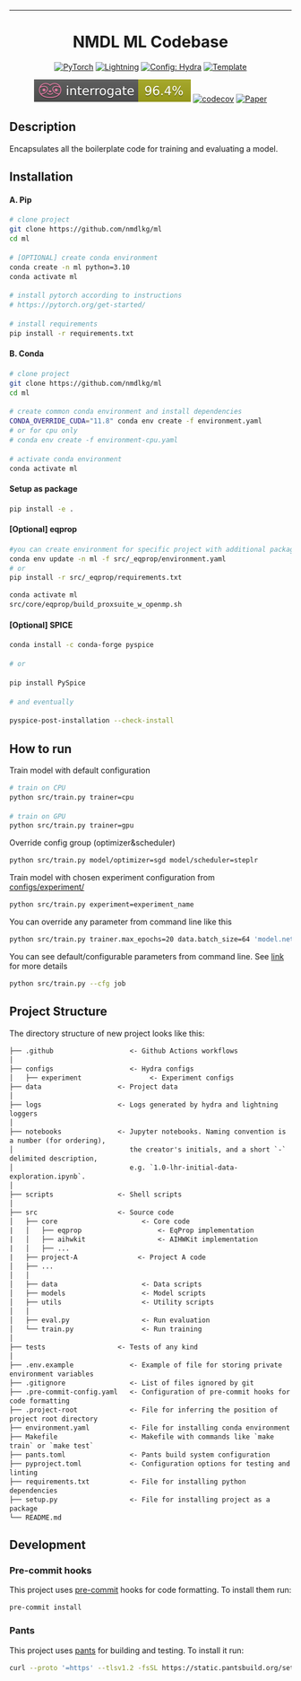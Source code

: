 ______________________________________________________________________

<div align="center">

# NMDL ML Codebase

<a href="https://pytorch.org/get-started/locally/"><img alt="PyTorch" src="https://img.shields.io/badge/PyTorch-ee4c2c?logo=pytorch&logoColor=white"></a>
<a href="https://pytorchlightning.ai/"><img alt="Lightning" src="https://img.shields.io/badge/-Lightning-792ee5?logo=pytorchlightning&logoColor=white"></a>
<a href="https://hydra.cc/"><img alt="Config: Hydra" src="https://img.shields.io/badge/Config-Hydra-89b8cd"></a>
<a href="https://github.com/ashleve/lightning-hydra-template"><img alt="Template" src="https://img.shields.io/badge/-Lightning--Hydra--Template-017F2F?style=flat&logo=github&labelColor=gray"></a><br>

[![Interrogate](./interrogate_badge.svg)](https://github.com/econchick/interrogate)
[![codecov](https://codecov.io/gh/nmdlkg/ml/graph/badge.svg?token=PGDGVA7A3J)](https://codecov.io/gh/nmdlkg/ml)
[![Paper](http://img.shields.io/badge/paper-arxiv.1001.2234-B31B1B.svg)](https://www.nature.com/articles/nature14539)

</div>

## Description

Encapsulates all the boilerplate code for training and evaluating a model.

## Installation

#### A. Pip

```bash
# clone project
git clone https://github.com/nmdlkg/ml
cd ml

# [OPTIONAL] create conda environment
conda create -n ml python=3.10
conda activate ml

# install pytorch according to instructions
# https://pytorch.org/get-started/

# install requirements
pip install -r requirements.txt
```

#### B. Conda

```bash
# clone project
git clone https://github.com/nmdlkg/ml
cd ml

# create common conda environment and install dependencies
CONDA_OVERRIDE_CUDA="11.8" conda env create -f environment.yaml
# or for cpu only
# conda env create -f environment-cpu.yaml

# activate conda environment
conda activate ml
```

#### Setup as package

```bash
pip install -e .
```

#### [Optional] eqprop

```bash
#you can create environment for specific project with additional packages
conda env update -n ml -f src/_eqprop/environment.yaml
# or
pip install -r src/_eqprop/requirements.txt

```

```bash
conda activate ml
src/core/eqprop/build_proxsuite_w_openmp.sh
```

#### [Optional] SPICE

```bash
conda install -c conda-forge pyspice

# or

pip install PySpice

# and eventually

pyspice-post-installation --check-install
```

## How to run

Train model with default configuration

```bash
# train on CPU
python src/train.py trainer=cpu

# train on GPU
python src/train.py trainer=gpu
```

Override config group (optimizer&scheduler)

```bash
python src/train.py model/optimizer=sgd model/scheduler=steplr

```

Train model with chosen experiment configuration from [configs/experiment/](configs/experiment/)

```bash
python src/train.py experiment=experiment_name
```

You can override any parameter from command line like this

```bash
python src/train.py trainer.max_epochs=20 data.batch_size=64 'model.net.cfg=[784, 128, 64, 10]'
```

You can see default/configurable parameters from command line.
See [link](https://hydra.cc/docs/1.3/tutorials/basic/running_your_app/debugging/) for more details

```bash
python src/train.py --cfg job
```

## Project Structure

The directory structure of new project looks like this:

```
├── .github                   <- Github Actions workflows
│
├── configs                   <- Hydra configs
│   ├── experiment                 <- Experiment configs
├── data                   <- Project data
│
├── logs                   <- Logs generated by hydra and lightning loggers
│
├── notebooks              <- Jupyter notebooks. Naming convention is a number (for ordering),
│                             the creator's initials, and a short `-` delimited description,
│                             e.g. `1.0-lhr-initial-data-exploration.ipynb`.
│
├── scripts                <- Shell scripts
│
├── src                    <- Source code
│   ├── core                     <- Core code
|   │   ├── eqprop                   <- EqProp implementation
|   │   ├── aihwkit                  <- AIHWKit implementation
|   │   ├── ...
|   ├── project-A               <- Project A code
│   ├── ...
│   │
│   ├── data                     <- Data scripts
│   ├── models                   <- Model scripts
│   ├── utils                    <- Utility scripts
│   │
│   ├── eval.py                  <- Run evaluation
│   └── train.py                 <- Run training
│
├── tests                  <- Tests of any kind
│
├── .env.example              <- Example of file for storing private environment variables
├── .gitignore                <- List of files ignored by git
├── .pre-commit-config.yaml   <- Configuration of pre-commit hooks for code formatting
├── .project-root             <- File for inferring the position of project root directory
├── environment.yaml          <- File for installing conda environment
├── Makefile                  <- Makefile with commands like `make train` or `make test`
├── pants.toml                <- Pants build system configuration
├── pyproject.toml            <- Configuration options for testing and linting
├── requirements.txt          <- File for installing python dependencies
├── setup.py                  <- File for installing project as a package
└── README.md
```

## Development

### Pre-commit hooks

This project uses [pre-commit](https://pre-commit.com/) hooks for code formatting. To install them run:

```bash
pre-commit install
```

### Pants

This project uses [pants](https://www.pantsbuild.org/) for building and testing. To install it run:

```bash
curl --proto '=https' --tlsv1.2 -fsSL https://static.pantsbuild.org/setup/get-pants.sh | bash
```
